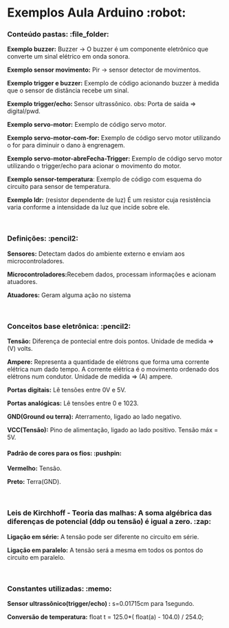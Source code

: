 <h1>Exemplos Aula Arduino :robot: </h1>

<h3>Conteúdo pastas: :file_folder:</h3>

<p><strong>Exemplo buzzer:</strong>               Buzzer -> O buzzer é um componente eletrônico que converte um sinal elétrico em onda sonora.</p>
<p><strong>Exemplo sensor movimento:</strong>     Pir -> sensor detector de movimentos.</p>
<p><strong>Exemplo trigger e buzzer:</strong>     Exemplo de código acionando buzzer à medida que o sensor de distância recebe um sinal.</p>
<p><strong>Exemplo trigger/echo: </strong>        Sensor ultrassônico. obs: Porta de saida => digital/pwd.</p>
<p><strong>Exemplo servo-motor:</strong>          Exemplo de código servo motor. </p>
<p><strong>Exemplo servo-motor-com-for:</strong>  Exemplo de código servo motor utilizando o for para diminuir o dano à engrenagem. </p>
<p><strong>Exemplo servo-motor-abreFecha-Trigger:</strong>  Exemplo de código servo motor utilizando o trigger/echo para acionar o movimento do motor.</p>
<p><strong>Exemplo sensor-temperatura</strong>:   Exemplo de código com esquema do circuito para sensor de temperatura.</p>
<p><strong>Exemplo ldr:</strong> (resistor dependente de luz) É um resistor cuja resistência varia conforme a intensidade da luz que incide sobre ele.</p>
<br/>

<h3>Definições: :pencil2:</h3>
<p><strong>Sensores:</strong> Detectam dados do ambiente externo e enviam aos microcontroladores.</p>
<p><strong>Microcontroladores:</strong>Recebem dados, processam informações e acionam atuadores.</p>
<p><strong>Atuadores:</strong> Geram alguma ação no sistema</p>
<br/>

<h3>Conceitos base eletrônica: :pencil2: </h3>

<p><strong>Tensão:</strong> Diferença de pontecial entre dois pontos. Unidade de medida => (V) volts.</p>
<p><strong>Ampere:</strong> Representa a quantidade de elétrons que forma uma corrente elétrica num dado tempo. A corrente elétrica é o movimento ordenado dos elétrons num condutor. Unidade de medida => (A) ampere.</p>
<p><strong>Portas digitais:</strong> Lê tensões entre 0V e 5V.</p>
<p><strong>Portas analógicas:</strong> Lê tensões entre 0 e 1023.</p>
<p><strong>GND(Ground ou terra):</strong> Aterramento, ligado ao lado negativo.</p>
<p><strong>VCC(Tensão):</strong> Pino de alimentação, ligado ao lado positivo. Tensão máx = 5V. </p>

<h4>Padrão de cores para os fios: :pushpin:</h4>
<p><strong>Vermelho:</strong> Tensão.</p>
<p><strong>Preto:</strong> Terra(GND).</p>
<br/>


<h3>Leis de Kirchhoff - Teoria das malhas: A soma algébrica das diferenças de potencial (ddp ou tensão) é igual a zero. :zap: </h3>

<p><strong>Ligação em série:</strong> A tensão pode ser diferente no circuito em série.</p>
<p><strong>Ligação em paralelo:</strong>  A tensão será a mesma em todos os pontos do circuito em paralelo.</p>
<br/>

<h3>Constantes utilizadas: :memo: </h3>

<p><strong>Sensor ultrassônico(trigger/echo) :</strong> s=0.01715cm para 1segundo.</p>
<p><strong>Conversão de temperatura:</strong> float t = 125.0*( float(a) - 104.0) / 254.0; </p>
<br/>

